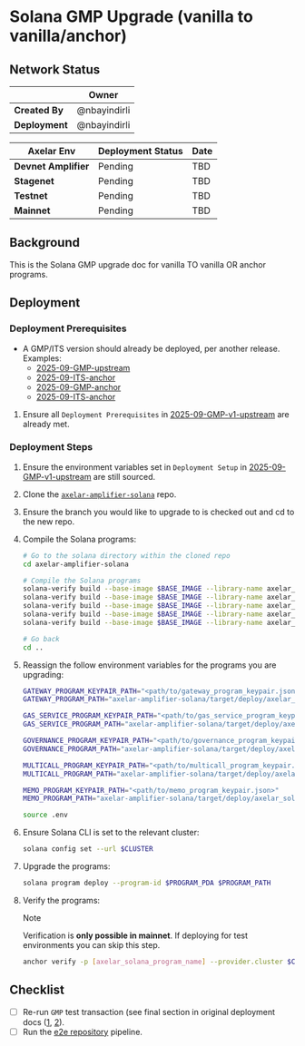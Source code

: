# Solana GMP Upgrade (vanilla to vanilla/anchor)

## Network Status

|                | **Owner**    |
| -------------- | ------------ |
| **Created By** | @nbayindirli |
| **Deployment** | @nbayindirli |

| **Axelar Env**       | **Deployment Status** | **Date**   |
| -------------------- | --------------------- | ---------- |
| **Devnet Amplifier** | Pending               | TBD        |
| **Stagenet**         | Pending               | TBD        |
| **Testnet**          | Pending               | TBD        |
| **Mainnet**          | Pending               | TBD        |

## Background

This is the Solana GMP upgrade doc for vanilla TO vanilla OR anchor programs.

## Deployment

### Deployment Prerequisites

- A GMP/ITS version should already be deployed, per another release. Examples:
  - [2025-09-GMP-upstream](./2025-09-GMP-vanilla.md)
  - [2025-09-ITS-anchor](./2025-09-ITS-vanilla.md)
  - [2025-09-GMP-anchor](./2025-09-GMP-anchor.md)
  - [2025-09-ITS-anchor](./2025-09-ITS-anchor.md)

1. Ensure all `Deployment Prerequisites` in [2025-09-GMP-v1-upstream](./2025-09-GMP-v1-upstream.md) are already met.

### Deployment Steps

1. Ensure the environment variables set in `Deployment Setup` in [2025-09-GMP-v1-upstream](./2025-09-GMP-v1-upstream.md) are still sourced.

1. Clone the [`axelar-amplifier-solana`](https://github.com/axelarnetwork/axelar-amplifier-solana) repo.

1. Ensure the branch you would like to upgrade to is checked out and cd to the new repo.

1. Compile the Solana programs:

    ```sh
    # Go to the solana directory within the cloned repo
    cd axelar-amplifier-solana

    # Compile the Solana programs
    solana-verify build --base-image $BASE_IMAGE --library-name axelar_solana_gas_service
    solana-verify build --base-image $BASE_IMAGE --library-name axelar_solana_gateway
    solana-verify build --base-image $BASE_IMAGE --library-name axelar_solana_governance
    solana-verify build --base-image $BASE_IMAGE --library-name axelar_solana_multicall
    solana-verify build --base-image $BASE_IMAGE --library-name axelar_solana_memo_program

    # Go back
    cd ..
    ```

1. Reassign the follow environment variables for the programs you are upgrading:

    ```sh
    GATEWAY_PROGRAM_KEYPAIR_PATH="<path/to/gateway_program_keypair.json>"
    GATEWAY_PROGRAM_PATH="axelar-amplifier-solana/target/deploy/axelar_solana_gateway.so"

    GAS_SERVICE_PROGRAM_KEYPAIR_PATH="<path/to/gas_service_program_keypair.json>"
    GAS_SERVICE_PROGRAM_PATH="axelar-amplifier-solana/target/deploy/axelar_solana_gas_service.so"

    GOVERNANCE_PROGRAM_KEYPAIR_PATH="<path/to/governance_program_keypair.json>"
    GOVERNANCE_PROGRAM_PATH="axelar-amplifier-solana/target/deploy/axelar_solana_governance.so"

    MULTICALL_PROGRAM_KEYPAIR_PATH="<path/to/multicall_program_keypair.json>"
    MULTICALL_PROGRAM_PATH="axelar-amplifier-solana/target/deploy/axelar_solana_multicall.so"

    MEMO_PROGRAM_KEYPAIR_PATH="<path/to/memo_program_keypair.json>"
    MEMO_PROGRAM_PATH="axelar-amplifier-solana/target/deploy/axelar_solana_memo_program.so"
    ```

    ```bash
    source .env
    ```

1. Ensure Solana CLI is set to the relevant cluster:

   ```bash
   solana config set --url $CLUSTER
   ```

1. Upgrade the programs:

    ```sh
    solana program deploy --program-id $PROGRAM_PDA $PROGRAM_PATH
    ```

1. Verify the programs:

    > [!NOTE]
    > Verification is **only possible in mainnet**. If deploying for test environments you can skip this step.

    ```bash
    anchor verify -p [axelar_solana_program_name] --provider.cluster $CLUSTER $(solana address -k $PROGRAM_KEYPAIR_PATH) -- --no-default-features --features $ENV
    ```

## Checklist

- [ ] Re-run `GMP` test transaction (see final section in original deployment docs ([1](./2025-09-GMP-vanilla.md), [2](./2025-09-ITS-vanilla.md)).
- [ ] Run the [e2e repository](https://github.com/eigerco/axelar-solana-e2e) pipeline.
